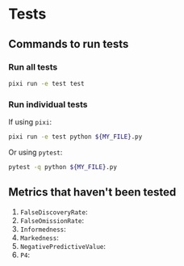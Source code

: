 # Tests

## Commands to run tests

### Run all tests

```bash
pixi run -e test test
```

### Run individual tests

If using `pixi`:

```bash
pixi run -e test python ${MY_FILE}.py
```

Or using `pytest`:

```bash
pytest -q python ${MY_FILE}.py
```

## Metrics that haven't been tested

1. `FalseDiscoveryRate`:
2. `FalseOmissionRate`:
3. `Informedness`:
4. `Markedness`:
5. `NegativePredictiveValue`:
6. `P4`:
